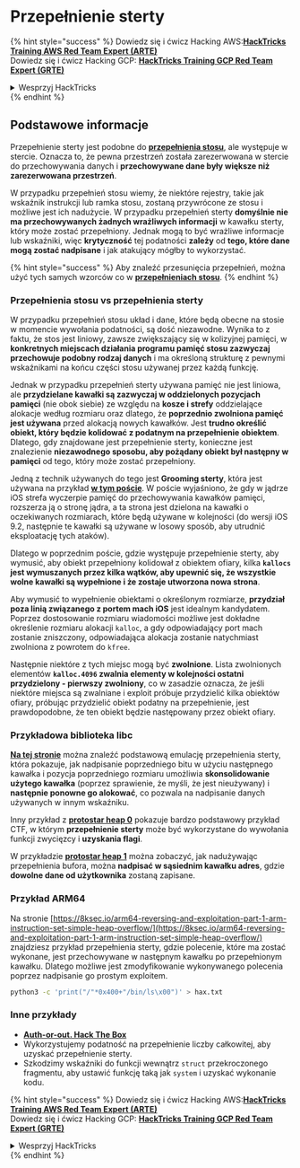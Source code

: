 # Przepełnienie sterty

{% hint style="success" %}
Dowiedz się i ćwicz Hacking AWS:<img src="/.gitbook/assets/arte.png" alt="" data-size="line">[**HackTricks Training AWS Red Team Expert (ARTE)**](https://training.hacktricks.xyz/courses/arte)<img src="/.gitbook/assets/arte.png" alt="" data-size="line">\
Dowiedz się i ćwicz Hacking GCP: <img src="/.gitbook/assets/grte.png" alt="" data-size="line">[**HackTricks Training GCP Red Team Expert (GRTE)**<img src="/.gitbook/assets/grte.png" alt="" data-size="line">](https://training.hacktricks.xyz/courses/grte)

<details>

<summary>Wesprzyj HackTricks</summary>

* Sprawdź [**plany subskrypcyjne**](https://github.com/sponsors/carlospolop)!
* **Dołącz do** 💬 [**grupy Discord**](https://discord.gg/hRep4RUj7f) lub [**grupy telegramowej**](https://t.me/peass) lub **śledź** nas na **Twitterze** 🐦 [**@hacktricks\_live**](https://twitter.com/hacktricks\_live)**.**
* **Udostępnij sztuczki hakerskie, przesyłając PR-y do** [**HackTricks**](https://github.com/carlospolop/hacktricks) i [**HackTricks Cloud**](https://github.com/carlospolop/hacktricks-cloud) na githubie.

</details>
{% endhint %}

## Podstawowe informacje

Przepełnienie sterty jest podobne do [**przepełnienia stosu**](../stack-overflow/), ale występuje w stercie. Oznacza to, że pewna przestrzeń została zarezerwowana w stercie do przechowywania danych i **przechowywane dane były większe niż zarezerwowana przestrzeń**.

W przypadku przepełnień stosu wiemy, że niektóre rejestry, takie jak wskaźnik instrukcji lub ramka stosu, zostaną przywrócone ze stosu i możliwe jest ich nadużycie. W przypadku przepełnień sterty **domyślnie nie ma przechowywanych żadnych wrażliwych informacji** w kawałku sterty, który może zostać przepełniony. Jednak mogą to być wrażliwe informacje lub wskaźniki, więc **krytyczność** tej podatności **zależy** od **tego, które dane mogą zostać nadpisane** i jak atakujący mógłby to wykorzystać.

{% hint style="success" %}
Aby znaleźć przesunięcia przepełnień, można użyć tych samych wzorców co w [**przepełnieniach stosu**](../stack-overflow/#finding-stack-overflows-offsets).
{% endhint %}

### Przepełnienia stosu vs przepełnienia sterty

W przypadku przepełnień stosu układ i dane, które będą obecne na stosie w momencie wywołania podatności, są dość niezawodne. Wynika to z faktu, że stos jest liniowy, zawsze zwiększający się w kolizyjnej pamięci, w **konkretnych miejscach działania programu pamięć stosu zazwyczaj przechowuje podobny rodzaj danych** i ma określoną strukturę z pewnymi wskaźnikami na końcu części stosu używanej przez każdą funkcję.

Jednak w przypadku przepełnień sterty używana pamięć nie jest liniowa, ale **przydzielane kawałki są zazwyczaj w oddzielonych pozycjach pamięci** (nie obok siebie) ze względu na **kosze i strefy** oddzielające alokacje według rozmiaru oraz dlatego, że **poprzednio zwolniona pamięć jest używana** przed alokacją nowych kawałków. Jest **trudno określić obiekt, który będzie kolidować z podatnym na przepełnienie obiektem**. Dlatego, gdy znajdowane jest przepełnienie sterty, konieczne jest znalezienie **niezawodnego sposobu, aby pożądany obiekt był następny w pamięci** od tego, który może zostać przepełniony.

Jedną z technik używanych do tego jest **Grooming sterty**, która jest używana na przykład [**w tym poście**](https://azeria-labs.com/grooming-the-ios-kernel-heap/). W poście wyjaśniono, że gdy w jądrze iOS strefa wyczerpie pamięć do przechowywania kawałków pamięci, rozszerza ją o stronę jądra, a ta strona jest dzielona na kawałki o oczekiwanych rozmiarach, które będą używane w kolejności (do wersji iOS 9.2, następnie te kawałki są używane w losowy sposób, aby utrudnić eksploatację tych ataków).

Dlatego w poprzednim poście, gdzie występuje przepełnienie sterty, aby wymusić, aby obiekt przepełniony kolidował z obiektem ofiary, kilka **`kallocs` jest wymuszanych przez kilka wątków, aby upewnić się, że wszystkie wolne kawałki są wypełnione i że zostaje utworzona nowa strona**.

Aby wymusić to wypełnienie obiektami o określonym rozmiarze, **przydział poza linią związanego z portem mach iOS** jest idealnym kandydatem. Poprzez dostosowanie rozmiaru wiadomości możliwe jest dokładne określenie rozmiaru alokacji `kalloc`, a gdy odpowiadający port mach zostanie zniszczony, odpowiadająca alokacja zostanie natychmiast zwolniona z powrotem do `kfree`.

Następnie niektóre z tych miejsc mogą być **zwolnione**. Lista zwolnionych elementów **`kalloc.4096` zwalnia elementy w kolejności ostatni przydzielony - pierwszy zwolniony**, co w zasadzie oznacza, że jeśli niektóre miejsca są zwalniane i exploit próbuje przydzielić kilka obiektów ofiary, próbując przydzielić obiekt podatny na przepełnienie, jest prawdopodobne, że ten obiekt będzie następowany przez obiekt ofiary.

### Przykładowa biblioteka libc

[**Na tej stronie**](https://guyinatuxedo.github.io/27-edit\_free\_chunk/heap\_consolidation\_explanation/index.html) można znaleźć podstawową emulację przepełnienia sterty, która pokazuje, jak nadpisanie poprzedniego bitu w użyciu następnego kawałka i pozycja poprzedniego rozmiaru umożliwia **skonsolidowanie użytego kawałka** (poprzez sprawienie, że myśli, że jest nieużywany) i **następnie ponowne go alokować**, co pozwala na nadpisanie danych używanych w innym wskaźniku.

Inny przykład z [**protostar heap 0**](https://guyinatuxedo.github.io/24-heap\_overflow/protostar\_heap0/index.html) pokazuje bardzo podstawowy przykład CTF, w którym **przepełnienie sterty** może być wykorzystane do wywołania funkcji zwycięzcy i **uzyskania flagi**.

W przykładzie [**protostar heap 1**](https://guyinatuxedo.github.io/24-heap\_overflow/protostar\_heap1/index.html) można zobaczyć, jak nadużywając przepełnienia bufora, można **nadpisać w sąsiednim kawałku adres**, gdzie **dowolne dane od użytkownika** zostaną zapisane.

### Przykład ARM64

Na stronie [https://8ksec.io/arm64-reversing-and-exploitation-part-1-arm-instruction-set-simple-heap-overflow/](https://8ksec.io/arm64-reversing-and-exploitation-part-1-arm-instruction-set-simple-heap-overflow/) znajdziesz przykład przepełnienia sterty, gdzie polecenie, które ma zostać wykonane, jest przechowywane w następnym kawałku po przepełnionym kawałku. Dlatego możliwe jest zmodyfikowanie wykonywanego polecenia poprzez nadpisanie go prostym exploitem.
```bash
python3 -c 'print("/"*0x400+"/bin/ls\x00")' > hax.txt
```
### Inne przykłady

* [**Auth-or-out. Hack The Box**](https://7rocky.github.io/en/ctf/htb-challenges/pwn/auth-or-out/)
* Wykorzystujemy podatność na przepełnienie liczby całkowitej, aby uzyskać przepełnienie sterty.
* Szkodzimy wskaźniki do funkcji wewnątrz `struct` przekroczonego fragmentu, aby ustawić funkcję taką jak `system` i uzyskać wykonanie kodu.

{% hint style="success" %}
Dowiedz się i ćwicz Hacking AWS:<img src="/.gitbook/assets/arte.png" alt="" data-size="line">[**HackTricks Training AWS Red Team Expert (ARTE)**](https://training.hacktricks.xyz/courses/arte)<img src="/.gitbook/assets/arte.png" alt="" data-size="line">\
Dowiedz się i ćwicz Hacking GCP: <img src="/.gitbook/assets/grte.png" alt="" data-size="line">[**HackTricks Training GCP Red Team Expert (GRTE)**<img src="/.gitbook/assets/grte.png" alt="" data-size="line">](https://training.hacktricks.xyz/courses/grte)

<details>

<summary>Wesprzyj HackTricks</summary>

* Sprawdź [**plany subskrypcyjne**](https://github.com/sponsors/carlospolop)!
* **Dołącz do** 💬 [**grupy Discord**](https://discord.gg/hRep4RUj7f) lub [**grupy telegramowej**](https://t.me/peass) lub **śledź** nas na **Twitterze** 🐦 [**@hacktricks\_live**](https://twitter.com/hacktricks\_live)**.**
* **Udostępniaj sztuczki hakerskie, przesyłając PR-y do** [**HackTricks**](https://github.com/carlospolop/hacktricks) i [**HackTricks Cloud**](https://github.com/carlospolop/hacktricks-cloud) github repos.

</details>
{% endhint %}
